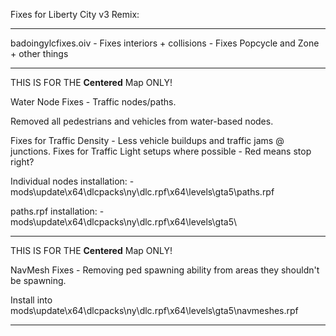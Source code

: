 Fixes for Liberty City v3 Remix:

---------------------------------

badoingylcfixes.oiv - Fixes interiors + collisions - Fixes Popcycle and Zone + other things


---------------------------------

THIS IS FOR THE **Centered** Map ONLY!


Water Node Fixes - Traffic nodes/paths.

Removed all pedestrians and vehicles from water-based nodes.

Fixes for Traffic Density - Less vehicle buildups and traffic jams @ junctions.
Fixes for Traffic Light setups where possible - Red means stop right?


Individual nodes installation: - mods\update\x64\dlcpacks\ny\dlc.rpf\x64\levels\gta5\paths.rpf

paths.rpf installation: - mods\update\x64\dlcpacks\ny\dlc.rpf\x64\levels\gta5\

---------------------------------

THIS IS FOR THE **Centered** Map ONLY!

NavMesh Fixes - Removing ped spawning ability from areas they shouldn't be spawning.

Install into mods\update\x64\dlcpacks\ny\dlc.rpf\x64\levels\gta5\navmeshes.rpf

---------------------------------

